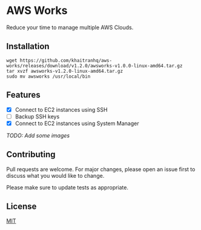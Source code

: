 # AWS Works

Reduce your time to manage multiple AWS Clouds.

## Installation

```shell
wget https://github.com/khaitranhq/aws-works/releases/download/v1.2.0/awsworks-v1.0.0-linux-amd64.tar.gz
tar xvzf awsworks-v1.2.0-linux-amd64.tar.gz
sudo mv awsworks /usr/local/bin
```

## Features

- [x] Connect to EC2 instances using SSH
- [ ] Backup SSH keys
- [x] Connect to EC2 instances using System Manager

_TODO: Add some images_

## Contributing

Pull requests are welcome. For major changes, please open an issue first
to discuss what you would like to change.

Please make sure to update tests as appropriate.

## License

[MIT](https://choosealicense.com/licenses/mit/)
